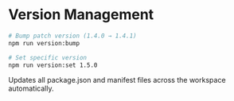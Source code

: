 # Version Management

```bash
# Bump patch version (1.4.0 → 1.4.1)
npm run version:bump

# Set specific version
npm run version:set 1.5.0
```

Updates all package.json and manifest files across the workspace automatically.